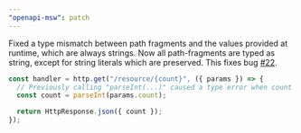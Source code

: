 ```yaml
---
"openapi-msw": patch
---
```


Fixed a type mismatch between path fragments and the values provided at runtime, which are always strings. Now all path-fragments are typed as string, except for string literals which are preserved. This fixes bug [#22](https://github.com/christoph-fricke/openapi-msw/issues/22).

```typescript
const handler = http.get("/resource/{count}", ({ params }) => {
  // Previously calling "parseInt(...)" caused a type error when count was typed as number.
  const count = parseInt(params.count);

  return HttpResponse.json({ count });
});
```
